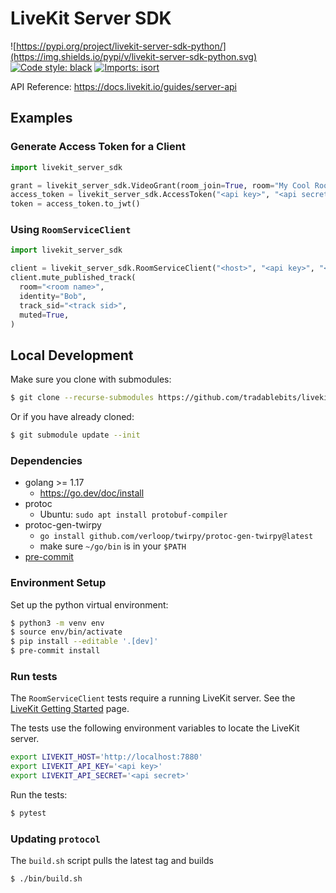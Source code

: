 # LiveKit Server SDK

![https://pypi.org/project/livekit-server-sdk-python/](https://img.shields.io/pypi/v/livekit-server-sdk-python.svg)
[![Code style: black](https://img.shields.io/badge/code%20style-black-000000.svg)](https://github.com/psf/black)
[![Imports: isort](https://img.shields.io/badge/%20imports-isort-%231674b1?style=flat&labelColor=ef8336)](https://pycqa.github.io/isort/)

API Reference: https://docs.livekit.io/guides/server-api

## Examples

### Generate Access Token for a Client

```py
import livekit_server_sdk

grant = livekit_server_sdk.VideoGrant(room_join=True, room="My Cool Room")
access_token = livekit_server_sdk.AccessToken("<api key>", "<api secret>", grant=grant, identity="bob", name="Bob")
token = access_token.to_jwt()
```

### Using `RoomServiceClient`

```py
import livekit_server_sdk

client = livekit_server_sdk.RoomServiceClient("<host>", "<api key>", "<api secret>")
client.mute_published_track(
  room="<room name>",
  identity="Bob",
  track_sid="<track sid>",
  muted=True,
)
```

## Local Development

Make sure you clone with submodules:
```sh
$ git clone --recurse-submodules https://github.com/tradablebits/livekit-server-sdk-python.git
```
Or if you have already cloned:
```sh
$ git submodule update --init
```

### Dependencies

- golang >= 1.17
    - https://go.dev/doc/install
- protoc
    - Ubuntu: `sudo apt install protobuf-compiler`
- protoc-gen-twirpy
    - `go install github.com/verloop/twirpy/protoc-gen-twirpy@latest`
    - make sure `~/go/bin` is in your `$PATH`
- [pre-commit](https://pre-commit.com/)

### Environment Setup

Set up the python virtual environment:

```sh
$ python3 -m venv env
$ source env/bin/activate
$ pip install --editable '.[dev]'
$ pre-commit install
```

### Run tests

The `RoomServiceClient` tests require a running LiveKit server.
See the [LiveKit Getting Started](https://docs.livekit.io/guides/getting-started/) page.

The tests use the following environment variables to locate the LiveKit server.

```sh
export LIVEKIT_HOST='http://localhost:7880'
export LIVEKIT_API_KEY='<api key>'
export LIVEKIT_API_SECRET='<api secret>'
```

Run the tests:

```sh
$ pytest
```

### Updating `protocol`

The `build.sh` script pulls the latest tag and builds

```sh
$ ./bin/build.sh
```
